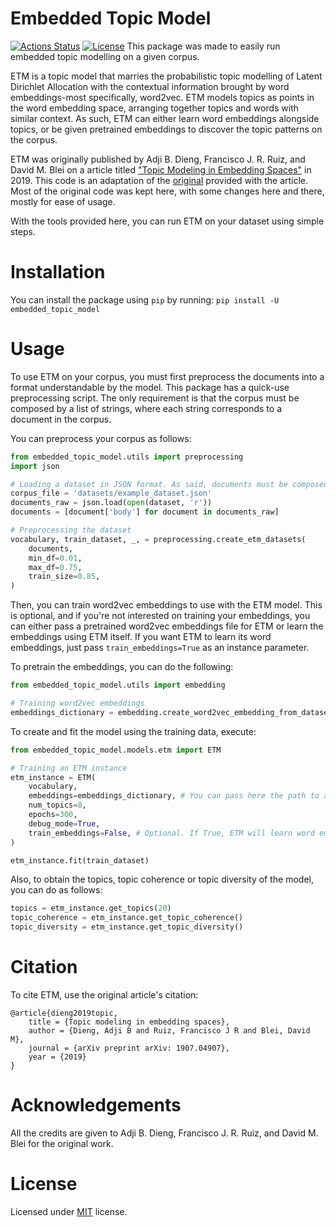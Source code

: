 # Embedded Topic Model
[![Actions Status](https://github.com/lffloyd/embedded-topic-model/workflows/Python%20package/badge.svg)](https://github.com/lffloyd/embedded-topic-model/actions)
[![License](http://img.shields.io/badge/license-MIT-blue.svg?style=flat)](https://github.com/lffloyd/embedded-topic-model/blob/main/LICENSE)
This package was made to easily run embedded topic modelling on a given corpus.

ETM is a topic model that marries the probabilistic topic modelling of Latent Dirichlet Allocation with the
contextual information brought by word embeddings-most specifically, word2vec. ETM models topics as points
in the word embedding space, arranging together topics and words with similar context.
As such, ETM can either learn word embeddings alongside topics, or be given pretrained embeddings to discover
the topic patterns on the corpus.

ETM was originally published by Adji B. Dieng, Francisco J. R. Ruiz, and David M. Blei on a article titled ["Topic Modeling in Embedding Spaces"](https://arxiv.org/abs/1907.04907) in 2019. This code is an adaptation of the [original](https://github.com/adjidieng/ETM) provided with the article. Most of the original code was kept here, with some changes here and there, mostly for ease of usage.

With the tools provided here, you can run ETM on your dataset using simple steps.

# Installation
You can install the package using ```pip``` by running: ```pip install -U embedded_topic_model```

# Usage
To use ETM on your corpus, you must first preprocess the documents into a format understandable by the model.
This package has a quick-use preprocessing script. The only requirement is that the corpus must be composed
by a list of strings, where each string corresponds to a document in the corpus.

You can preprocess your corpus as follows:

```python
from embedded_topic_model.utils import preprocessing
import json

# Loading a dataset in JSON format. As said, documents must be composed by string sentences
corpus_file = 'datasets/example_dataset.json'
documents_raw = json.load(open(dataset, 'r'))
documents = [document['body'] for document in documents_raw]

# Preprocessing the dataset
vocabulary, train_dataset, _, = preprocessing.create_etm_datasets(
    documents, 
    min_df=0.01, 
    max_df=0.75, 
    train_size=0.85, 
)
```

Then, you can train word2vec embeddings to use with the ETM model. This is optional, and if you're not interested
on training your embeddings, you can either pass a pretrained word2vec embeddings file for ETM or learn the embeddings
using ETM itself. If you want ETM to learn its word embeddings, just pass ```train_embeddings=True``` as an instance parameter.

To pretrain the embeddings, you can do the following:

```python
from embedded_topic_model.utils import embedding

# Training word2vec embeddings
embeddings_dictionary = embedding.create_word2vec_embedding_from_dataset(documents)
```

To create and fit the model using the training data, execute:

```python
from embedded_topic_model.models.etm import ETM

# Training an ETM instance
etm_instance = ETM(
    vocabulary,
    embeddings=embeddings_dictionary, # You can pass here the path to a word2vec file or an embeddings dictionary
    num_topics=8,
    epochs=300,
    debug_mode=True,
    train_embeddings=False, # Optional. If True, ETM will learn word embeddings jointly with topic embeddings
)

etm_instance.fit(train_dataset)
```

Also, to obtain the topics, topic coherence or topic diversity of the model, you can do as follows:

```python
topics = etm_instance.get_topics(20)
topic_coherence = etm_instance.get_topic_coherence()
topic_diversity = etm_instance.get_topic_diversity()
```

# Citation
To cite ETM, use the original article's citation:

```
@article{dieng2019topic,
    title = {Topic modeling in embedding spaces},
    author = {Dieng, Adji B and Ruiz, Francisco J R and Blei, David M},
    journal = {arXiv preprint arXiv: 1907.04907},
    year = {2019}
}
```

# Acknowledgements
All the credits are given to Adji B. Dieng, Francisco J. R. Ruiz, and David M. Blei for the original work.

# License
Licensed under [MIT](LICENSE.md) license.
